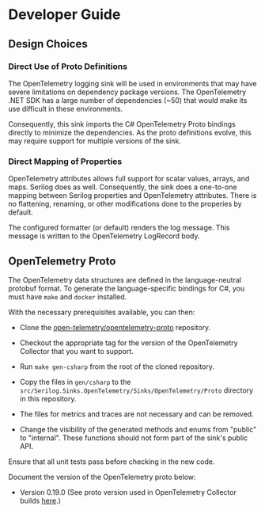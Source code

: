 # Developer Guide

## Design Choices

### Direct Use of Proto Definitions

The OpenTelemetry logging sink will be used in environments that may
have severe limitations on dependency package versions. The
OpenTelemetry .NET SDK has a large number of dependencies (~50) that
would make its use difficult in these environments.

Consequently, this sink imports the C# OpenTelemetry Proto bindings
directly to minimize the dependencies. As the proto definitions
evolve, this may require support for multiple versions of the sink.

### Direct Mapping of Properties

OpenTelemetry attributes allows full support for scalar values,
arrays, and maps. Serilog does as well. Consequently, the sink does a
one-to-one mapping between Serilog properties and OpenTelemetry
attributes. There is no flattening, renaming, or other modifications
done to the properies by default.

The configured formatter (or default) renders the log message. This
message is written to the OpenTelemetry LogRecord body.

## OpenTelemetry Proto

The OpenTelemetry data structures are defined in the language-neutral
protobuf format. To generate the language-specific bindings for C#,
you must have `make` and `docker` installed.

With the necessary prerequisites available, you can then:

- Clone the
  [open-telemetry/opentelemetry-proto](https://github.com/open-telemetry/opentelemetry-proto)
  repository.

- Checkout the appropriate tag for the version of the OpenTelemetry
  Collector that you want to support.

- Run `make gen-csharp` from the root of the cloned repository.

- Copy the files in `gen/csharp` to the `src/Serilog.Sinks.OpenTelemetry/Sinks/OpenTelemetry/Proto` 
  directory in this repository.

- The files for metrics and traces are not necessary and can be
  removed.

- Change the visibility of the generated methods and enums from "public" to "internal".
  These functions should not form part of the sink's public API.

Ensure that all unit tests pass before checking in the new code.

Document the version of the OpenTelemetry proto below:

- Version 0.19.0 (See proto version used in OpenTelemetry Collector builds [here](https://github.com/open-telemetry/opentelemetry-collector/blob/3b62976f35387b150244390e8f8286a820966963/Makefile#L190).)

